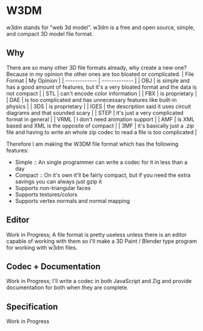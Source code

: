 # W3DM
w3dm stands for "web 3d model". w3dm is a free and open source, simple, and compact 3D model file format.  

## Why
There are so many other 3D file formats already, why create a new one? Because in my opinion the other ones are too bloated or complicated.
| File Format  | My Opinion |
| ------------- | ------------- |
| OBJ | is simple and has a good amount of features, but it's a very bloated format and the data is not compact  |
| STL | can't encode color information |
| FBX | is proprietary |
| DAE | is too complicated and has unnecessary features like built-in physics |
| 3DS | is proprietary |
| IGES | the description said it uses circuit diagrams and that sounded scary |
| STEP | it's just a very complicated format in general |
| VRML | I don't need animation support |
| AMF | is XML based and XML is the opposite of compact |
| 3MF | it's basically just a .zip file and having to write an whole zip codec to read a file is too complicated |

Therefore I am making the W3DM file format which has the following features:
- Simple :: An single programmer can write a codec for it in less than a day
- Compact :: On it's own it'll be fairly compact, but if you need the extra savings you can always just gzip it
- Supports non-triangular faces
- Supports textures/colors
- Supports vertex normals and normal mapping

## Editor
Work in Progress; A file format is pretty useless unless there is an editor capable of working with them so I'll make a 3D Paint / Blender type program for working with w3dm files.

## Codec + Documentation
Work in Progress; I'll write a codec in both JavaScript and Zig and provide documentation for both when they are complete.

## Specification
Work in Progress
